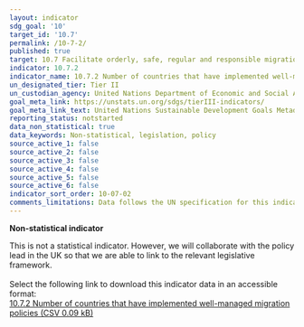 ```yaml
---
layout: indicator
sdg_goal: '10'
target_id: '10.7'
permalink: /10-7-2/
published: true
target: 10.7 Facilitate orderly, safe, regular and responsible migration and mobility of people, including through the implementation of planned and well-managed migration policies
indicator: 10.7.2
indicator_name: 10.7.2 Number of countries that have implemented well-managed migration policies
un_designated_tier: Tier II
un_custodian_agency: United Nations Department of Economic and Social Affairs (DESA), International Organization for Migration (IOM)
goal_meta_link: https://unstats.un.org/sdgs/tierIII-indicators/
goal_meta_link_text: United Nations Sustainable Development Goals Metadata (PDF 4.0 MB)
reporting_status: notstarted
data_non_statistical: true
data_keywords: Non-statistical, legislation, policy
source_active_1: false
source_active_2: false
source_active_3: false
source_active_4: false
source_active_5: false
source_active_6: false
indicator_sort_order: 10-07-02
comments_limitations: Data follows the UN specification for this indicator. 
---
```

**Non-statistical indicator**

This is not a statistical indicator. However, we will collaborate with the policy lead in the UK so that we are able to link to the relevant legislative framework.<br><br> Select the following link to download this indicator data in an accessible format:<br>[10.7.2 Number of countries that have implemented well-managed migration policies (CSV 0.09 kB)](https://sustainabledevelopment-uk.github.io/sdg-data/data/10-7-2.csv)